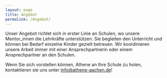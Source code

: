 ```yaml
---
layout: page
title: Angebot
permalink: /Angebot/
---
```

Unser Angebot richtet sich in erster Linie an Schulen, wo unsere Mentor_innen die Lehrkräfte unterstützen. Sie begleiten den Unterricht und können bei Bedarf einzelne Kinder gezielt betreuen. Wir koordinieren unsere Arbeit immer mit einer Ansprechpartnerin oder einem Ansprechpartner an den Schulen.

Wenn Sie sich vorstellen können, Athene an Ihre Schule zu holen, kontaktieren sie uns unter <a href="mailto:info@athene-aachen.de">info@athene-aachen.de</a>!
